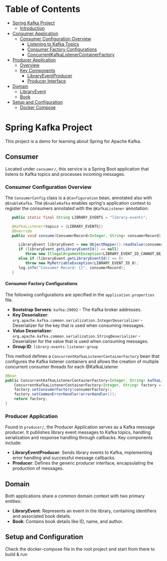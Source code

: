 # Table of Contents

- [Spring Kafka Project](#spring-kafka-project)
   - [Introduction](#introduction)
- [Consumer Application](#consumer-application)
   - [Consumer Configuration Overview](#consumer-configuration-overview)
      - [Listening to Kafka Topics](#listening-to-kafka-topics)
      - [Consumer Factory Configurations](#consumer-factory-configurations)
      - [ConcurrentKafkaListenerContainerFactory](#concurrentkafkalistenercontainerfactory)
- [Producer Application](#producer-application)
   - [Overview](#overview)
   - [Key Components](#key-components)
      - [LibraryEventProducer](#libraryeventproducer)
      - [Producer Interface](#producer-interface)
- [Domain](#domain)
   - [LibraryEvent](#libraryevent)
   - [Book](#book)
- [Setup and Configuration](#setup-and-configuration)
   - [Docker Compose](#docker-compose)


# Spring Kafka Project

This project is a demo for learning about Spring for Apache Kafka.

## Consumer
Located under `consumer/`, this service is a Spring Boot application that listens to Kafka topics and processes incoming messages.

### Consumer Configuration Overview

The `ConsumerConfig` class is a `@Configuration` bean, annotated also with `@EnableKafka`. The `@EnableKafka` enables spring's application context to register
the consumers annotated with the `@KafkaListener` annotation:
```java
   public static final String LIBRARY_EVENTS = "library-events";

   @KafkaListener(topics = {LIBRARY_EVENTS})
   @Override
   public void consume(ConsumerRecord<Integer, String> consumerRecord) throws JsonProcessingException, MyRetriableException {

      LibraryEvent libraryEvent = new ObjectMapper().readValue(consumerRecord.value(), LibraryEvent.class);
      if (libraryEvent.getLibraryEventId() == null)
         throw new IllegalArgumentException(LIBRARY_EVENT_ID_CANNOT_BE_NULL);
      else if (libraryEvent.getLibraryEventId() == 0)
         throw new MyRetriableException(LIBRARY_EVENT_ID_0);
      log.info("Consumer Record: {}", consumerRecord);
   }
```

#### Consumer Factory Configurations
The following configurations are specified in the `application.properties` file.

- **Bootstrap Servers**: `kafka:29092` - The Kafka broker addresses.
- **Key Deserializer**: `org.apache.kafka.common.serialization.IntegerDeserializer` - Deserializer for the key that is used when consuming messages.
- **Value Deserializer**: `org.apache.kafka.common.serialization.StringDeserializer` - Deserializer for the value that is used when consuming messages.
- **Group ID**: `library-events-listener-group`

This method defines a `ConcurrentKafkaListenerContainerFactory` bean that configures the Kafka listener containers and allows the creation of multiple concurrent consumer threads for each @KafkaListener

```java
@Bean
public ConcurrentKafkaListenerContainerFactory<Integer, String> kafkaListenerContainerFactory(ConsumerFactory<Integer, String> consumerFactory) {
    ConcurrentKafkaListenerContainerFactory<Integer, String> factory = new ConcurrentKafkaListenerContainerFactory<>();
    factory.setConsumerFactory(consumerFactory);
    factory.setCommonErrorHandler(errorHandler());
    return factory;
}
```

### Producer Application

Found in `producer/`, the Producer Application serves as a Kafka message producer. It publishes library event messages to Kafka topics, handling serialization and response handling through callbacks. Key components include:
- **LibraryEventProducer**: Sends library events to Kafka, implementing error handling and successful message callbacks.
- **Producer**: Defines the generic producer interface, encapsulating the production of messages.

## Domain

Both applications share a common domain context with two primary entities:
- **LibraryEvent**: Represents an event in the library, containing identifiers and associated book details.
- **Book**: Contains book details like ID, name, and author.

## Setup and Configuration

Check the docker-compose file in the root project and start from there to build & run
